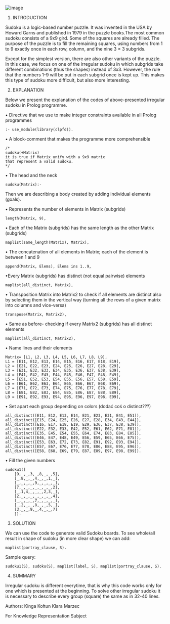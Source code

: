 ![image](https://user-images.githubusercontent.com/106586186/174310459-3d76a968-ceed-4e18-b1a7-12b9cc7667a9.png)



1. INTRODUCTION

Sudoku is a logic-based number puzzle. It was invented in the USA by Howard Garns and published in 1979 in the puzzle books.The most common sudoku consists of a 9x9 gird. Some of the squares are already filled. The purpose of the puzzle  is to fill the remaining squares, using numbers from 1 to 9 exactly once in each row, column, and the nine 3 × 3 subgrids. 

Except for the simplest version, there are also other variants of the puzzle. In this case, we focus on one of the irregular sudoku in which subgrids take different combinations (thus the shapes) instead of 3x3. However, the rule that the numbers 1-9 will be put in each subgrid once is kept up. This makes this type of sudoku more difficult, but also more interesting.




2. EXPLANATION

Below we present the explanation of the codes of above-presented irregular sudoku in Prolog programme.

• Directive that we use to make integer constraints available in all Prolog programmes

	:- use_module(library(clpfd)).


• A block-comment that makes the programme more comprehensible

	/*
	sudoku(+Matrix)
	it is true if Matrix unify with a 9x9 matrix 
	that represent a valid sudoku. 
	*/
 

• The head and the neck

	sudoku(Matrix):-

Then we are describing a body created by adding individual elements (goals).
		
• Represents the number of elements in Matrix (subgrids)

	length(Matrix, 9),

• Each of the Matrix (subgrids) has the same length as the other Matrix (subgrids)

	maplist(same_length(Matrix), Matrix),


• The concatenation of all elements in Matrix; each of the element is between 1 and 9 

	append(Matrix, Elems), Elems ins 1..9,

•Every Matrix (subgrids) has distinct (not equal pairwise) elements

	maplist(all_distinct, Matrix),
			
• Transposition Matrix into Matrix2 to check if all elements are distinct also by selecting them in the vertical way (turning all the rows of a given matrix into columns and vice-versa)

	transpose(Matrix, Matrix2),
	
• Same as before- checking if every Matrix2 (subgrids) has all distinct elements

	maplist(all_distinct, Matrix2),
	

• Name lines and their elements

	Matrix= [L1, L2, L3, L4, L5, L6, L7, L8, L9],
	L1 = [E11, E12, E13, E14, E15, E16, E17, E18, E19],
	L2 = [E21, E22, E23, E24, E25, E26, E27, E28, E29],
	L3 = [E31, E32, E33, E34, E35, E36, E37, E38, E39],
	L4 = [E41, E42, E43, E44, E45, E46, E47, E48, E49],
	L5 = [E51, E52, E53, E54, E55, E56, E57, E58, E59],
	L6 = [E61, E62, E63, E64, E65, E66, E67, E68, E69],
	L7 = [E71, E72, E73, E74, E75, E76, E77, E78, E79],
	L8 = [E81, E82, E83, E84, E85, E86, E87, E88, E89],
	L9 = [E91, E92, E93, E94, E95, E96, E97, E98, E99],
	
• Set apart each group depending on colors (dodać coś o distinct???)

	all_distinct([E11, E12, E13, E14, E21, E23, E31, E41, E51]),
	all_distinct([E15, E24, E25, E26, E27, E28, E34, E43, E44]),
	all_distinct([E16, E17, E18, E19, E29, E36, E37, E38, E39]),
	all_distinct([E22, E32, E33, E42, E52, E61, E62, E71, E81]),
	all_distinct([E35, E45, E54, E55, E64, E74, E83, E84, E85]),
	all_distinct([E46, E47, E48, E49, E56, E59, E65, E66, E75]),
	all_distinct([E53, E63, E72, E73, E82, E91, E92, E93, E94]),
	all_distinct([E57, E67, E76, E77, E78, E86, E88, E95, E96]),
	all_distinct([E58, E68, E69, E79, E87, E89, E97, E98, E99]).

• Fill the given numbers  

	sudoku1([
		[9,_,_,3,_,8,_,_,5],
		[_,8,_,_,4,_,_,1,_],
		[_,_,_,_,9,_,_,_,_],
		[7,_,_,_,_,_,_,_,2],
		[_,1,4,_,_,_,2,3,_],
		[2,_,_,_,_,_,_,_,4],
		[_,_,_,_,7,_,_,_,_],
		[_,2,_,_,8,_,_,5,_],
		[3,_,_,9,_,4,_,_,7]
		]).
		
3. SOLUTION	

We can use the code to generate valid Sudoku boards. To see whole/all result in shape of sudoku (in more clear shape) we can add:

	maplist(portray_clause, S).

Sample query: 

	sudoku1(S), sudoku(S), maplist(label, S), maplist(portray_clause, S).

4. SUMMARY

Irregular sudoku is different everytime, that is why this code works only for one which is presented at the beginning. To solve other irregular sudoku it is necessary to describe every group (square) the same as in 32-40 lines. 


Authors:
Kinga Kołtun
Klara Marzec

For Knowledge Representation Subject
